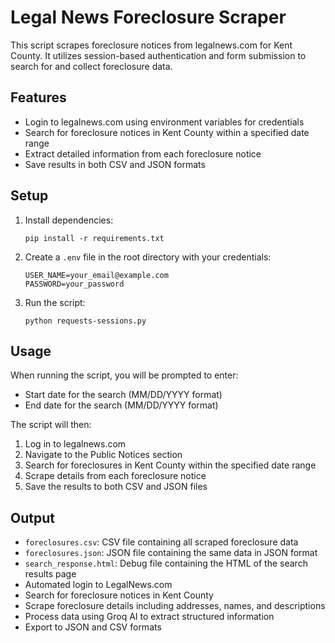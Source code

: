 # Legal News Foreclosure Scraper

This script scrapes foreclosure notices from legalnews.com for Kent County. It utilizes session-based authentication and form submission to search for and collect foreclosure data.

## Features

- Login to legalnews.com using environment variables for credentials
- Search for foreclosure notices in Kent County within a specified date range
- Extract detailed information from each foreclosure notice
- Save results in both CSV and JSON formats

## Setup

1. Install dependencies:
   ```
   pip install -r requirements.txt
   ```

2. Create a `.env` file in the root directory with your credentials:
   ```
   USER_NAME=your_email@example.com
   PASSWORD=your_password
   ```
3. Run the script:
   ```
   python requests-sessions.py
   ```

## Usage

When running the script, you will be prompted to enter:
- Start date for the search (MM/DD/YYYY format)
- End date for the search (MM/DD/YYYY format)

The script will then:
1. Log in to legalnews.com
2. Navigate to the Public Notices section
3. Search for foreclosures in Kent County within the specified date range
4. Scrape details from each foreclosure notice
5. Save the results to both CSV and JSON files

## Output

- `foreclosures.csv`: CSV file containing all scraped foreclosure data
- `foreclosures.json`: JSON file containing the same data in JSON format
- `search_response.html`: Debug file containing the HTML of the search results page 
- Automated login to LegalNews.com
- Search for foreclosure notices in Kent County
- Scrape foreclosure details including addresses, names, and descriptions
- Process data using Groq AI to extract structured information
- Export to JSON and CSV formats
